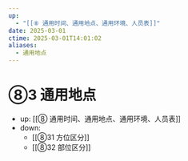 ```yaml
---
up:
  - "[[⑧ 通用时间、通用地点、通用环境、人员表]]"
date: 2025-03-01
ctime: 2025-03-01T14:01:02
aliases:
  - 通用地点
---
```


# ⑧3 通用地点

- up: [[⑧ 通用时间、通用地点、通用环境、人员表]]
- down:	
	- [[⑧31 方位区分]]
	- [[⑧32 部位区分]]
	
